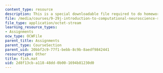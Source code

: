 ```yaml
---
content_type: resource
description: This is a special downloadable file required to do homework.
file: /media/courses/9-29j-introduction-to-computational-neuroscience-spring-2004/2d8f13cba11848dd0b001694b81230d0_fish.mat
file_type: application/octet-stream
learning_resource_types:
- Assignments
ocw_type: OCWFile
parent_title: Assignments
parent_type: CourseSection
parent_uid: 20bbf2c9-77f1-bebb-8c9b-8aedf9842441
resourcetype: Other
title: fish.mat
uid: 2d8f13cb-a118-48dd-0b00-1694b81230d0
---
```

